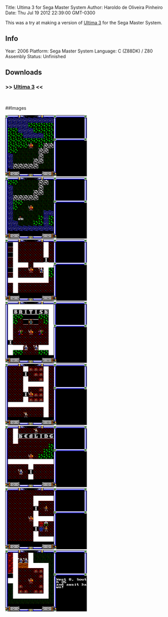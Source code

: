Title: Ultima 3 for Sega Master System
Author: Haroldo de Oliveira Pinheiro
Date: Thu Jul 19 2012 22:39:00 GMT-0300

This was a try at making a version of [Ultima 3](http://www.apple2.org.za/gswv/me/Boris/Ultima/Ultima3.htm) for the Sega Master System.

## Info
Year: 2006
Platform: Sega Master System
Language: C (Z88DK) / Z80 Assembly
Status: Unfinished 

## Downloads
### >> [Ultima 3](downloads/ultima3sms-2006-06-04.zip "Download Ultima 3") <<
<br>

##Images

<div class="ContentFlow">
	<div class="flow">
		<img class="item" src="ultima-3-sms/ultima3-01.png" />
		<img class="item" src="ultima-3-sms/ultima3-02.png" />
		<img class="item" src="ultima-3-sms/ultima3-03.png" />
		<img class="item" src="ultima-3-sms/ultima3-04.png" />
		<img class="item" src="ultima-3-sms/ultima3-05.png" />
		<img class="item" src="ultima-3-sms/ultima3-06.png" />
		<img class="item" src="ultima-3-sms/ultima3-07.png" />
		<img class="item" src="ultima-3-sms/ultima3-08.png" />
	</div>
</div>
